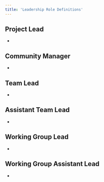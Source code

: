 ```yaml
---
title: 'Leadership Role Definitions'
---
```


## Project Lead
* 
## Community Manager
* 
## Team Lead
*
## Assistant Team Lead
*
## Working Group Lead
*
## Working Group Assistant Lead
*